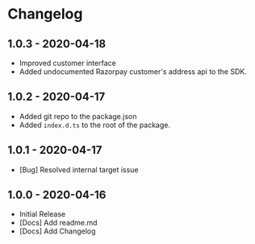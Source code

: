 # Changelog

## 1.0.3 - 2020-04-18
  - Improved customer interface
  - Added undocumented Razorpay customer's address api to the SDK.

## 1.0.2 - 2020-04-17
  - Added git repo to the package.json
  - Added `index.d.ts` to the root of the package.
  
## 1.0.1 - 2020-04-17
  - [Bug] Resolved internal target issue

## 1.0.0 - 2020-04-16
  - Initial Release
  - [Docs] Add readme.md
  - [Docs] Add Changelog

